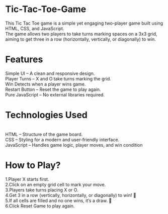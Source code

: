 # Tic-Tac-Toe-Game
This Tic Tac Toe game is a simple yet engaging two-player game built using HTML, CSS, and JavaScript.<br> The game allows two players to take turns marking spaces on a 3x3 grid, aiming to get three in a row (horizontally, vertically, or diagonally) to win.

<p> <h1>Features</h1>

Simple UI – A clean and responsive design.<br>
Player Turns – X and O take turns marking the grid.<br>
Win Detects when a player wins game.<br>
Restart Button – Reset the game to play again.<br>
Pure JavaScript – No external libraries required.<br>
</p>

<p><h1>Technologies Used</h1>
  <br>
 HTML – Structure of the game board.<br>
CSS – Styling for a modern and user-friendly interface.<br>
JavaScript – Handles game logic, player moves, and win condition<br>
</p>

<p>
  <h1>How to Play?</h1>
1️.Player X starts first.<br>
2️.Click on an empty grid cell to mark your move.<br>
3️.Players take turns placing X or O.<br>
4️.Get 3 in a row (vertically, horizontally, or diagonally) to win! 🎉<br>
5️.If all cells are filled and no one wins, it’s a draw. 🤝<br>
6️.Click Reset Game to play again.<br>
</p>
